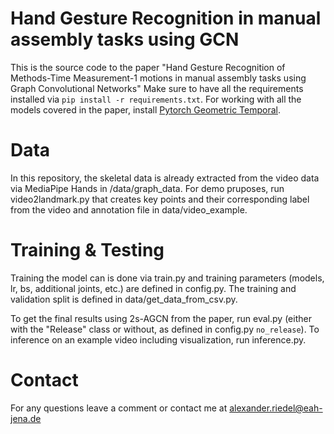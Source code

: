 # Hand Gesture Recognition in manual assembly tasks using GCN

This is the source code to the paper "Hand Gesture Recognition of Methods-Time Measurement-1 motions in manual assembly tasks using Graph Convolutional Networks"
Make sure to have all the requirements installed via `pip install -r requirements.txt`. For working with all the models covered in the paper, install [Pytorch Geometric Temporal](https://pytorch-geometric-temporal.readthedocs.io/en/latest/notes/installation.html).

# Data

In this repository, the skeletal data is already extracted from the video data via MediaPipe Hands in /data/graph_data. For demo pruposes, run video2landmark.py that creates key points and their corresponding label from the video and annotation file in data/video_example. 

# Training & Testing

Training the model can is done via train.py and training parameters (models, lr, bs, additional joints, etc.) are defined in config.py. The training and validation split is defined in data/get_data_from_csv.py.

To get the final results using 2s-AGCN from the paper, run eval.py (either with the "Release" class or without, as defined in config.py `no_release`). To inference on an example video including visualization, run inference.py. 


# Contact

For any questions leave a comment or contact me at alexander.riedel@eah-jena.de
